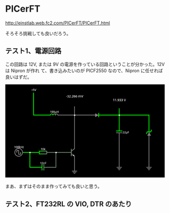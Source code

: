 # PICerFT

http://einstlab.web.fc2.com/PICerFT/PICerFT.html

そろそろ挑戦しても良いだろう。

## テスト1、電源回路

この回路は 12V, または 9V の電源を作っている回路ということが分かった。12V は Nipron が作れ
て、書き込みたいのが PICF2550 なので、Nipron に任せれば良いはずだ。

![電源回路](./figure/PICerFT_電源回路.png)

まあ、まずはそのまま作ってみても良いと思う。

## テスト2、FT232RL の VIO, DTR のあたり
